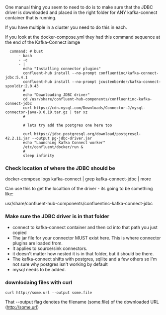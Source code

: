 One manual thing you seem to need to do is to make sure that the JDBC driver is downloaded and placed in the right folder for ANY kafka-connect container that is running.

If you have multiple in a cluster you need to do this in each.

If you look at the docker-compose.yml they had this command sequence at the end of the Kafka-Connect iamge

```
  command: # bust
      - bash
      - -c
      - |
        echo "Installing connector plugins"
        confluent-hub install --no-prompt confluentinc/kafka-connect-jdbc:5.4.1
        confluent-hub install --no-prompt jcustenborder/kafka-connect-spooldir:2.0.43
        #
        echo "Downloading JDBC driver"
        cd /usr/share/confluent-hub-components/confluentinc-kafka-connect-jdbc
        curl https://cdn.mysql.com/Downloads/Connector-J/mysql-connector-java-8.0.19.tar.gz | tar xz
        #

        # lets try add the postgres one here too

        curl https://jdbc.postgresql.org/download/postgresql-42.2.11.jar --output pg-jdbc-driver.jar
        echo "Launching Kafka Connect worker"
        /etc/confluent/docker/run &
        #
        sleep infinity
```

### Check location of where the JDBC should be

docker-compose logs kafka-connect | grep kafka-connect-jdbc | more

Can use this to get the localtion of the driver - its going to be something like:

usr/share/confluent-hub-components/confluentinc-kafka-connect-jdbc

### Make sure the JDBC driver is in that folder

- connect to kafka-connect container and then cd into that path you just copied
- The jar file for your connector MUST exist here. This is where connector plugins are loaded from.
- It applies to source/sink connectors.
- it doesn't matter how nested it is in that folder, but it should be there.
- The kafka-connect shifts with postgres, sqllite and a few others so I'm not sure why postgres isn't working by default
- mysql needs to be added.

### downlodaing files with curl

```
curl http://some.url --output some.file
```

That --output flag denotes the filename (some.file) of the downloaded URL (http://some.url)
